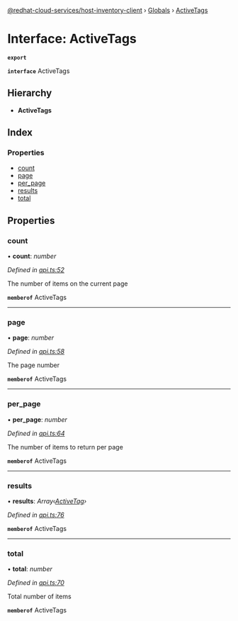 [@redhat-cloud-services/host-inventory-client](../README.md) › [Globals](../globals.md) › [ActiveTags](activetags.md)

# Interface: ActiveTags

**`export`** 

**`interface`** ActiveTags

## Hierarchy

* **ActiveTags**

## Index

### Properties

* [count](activetags.md#count)
* [page](activetags.md#page)
* [per_page](activetags.md#per_page)
* [results](activetags.md#results)
* [total](activetags.md#total)

## Properties

###  count

• **count**: *number*

*Defined in [api.ts:52](https://github.com/RedHatInsights/javascript-clients.gi/blob/master/packages/host-inventory/api.ts#L52)*

The number of items on the current page

**`memberof`** ActiveTags

___

###  page

• **page**: *number*

*Defined in [api.ts:58](https://github.com/RedHatInsights/javascript-clients.gi/blob/master/packages/host-inventory/api.ts#L58)*

The page number

**`memberof`** ActiveTags

___

###  per_page

• **per_page**: *number*

*Defined in [api.ts:64](https://github.com/RedHatInsights/javascript-clients.gi/blob/master/packages/host-inventory/api.ts#L64)*

The number of items to return per page

**`memberof`** ActiveTags

___

###  results

• **results**: *Array‹[ActiveTag](activetag.md)›*

*Defined in [api.ts:76](https://github.com/RedHatInsights/javascript-clients.gi/blob/master/packages/host-inventory/api.ts#L76)*

**`memberof`** ActiveTags

___

###  total

• **total**: *number*

*Defined in [api.ts:70](https://github.com/RedHatInsights/javascript-clients.gi/blob/master/packages/host-inventory/api.ts#L70)*

Total number of items

**`memberof`** ActiveTags
